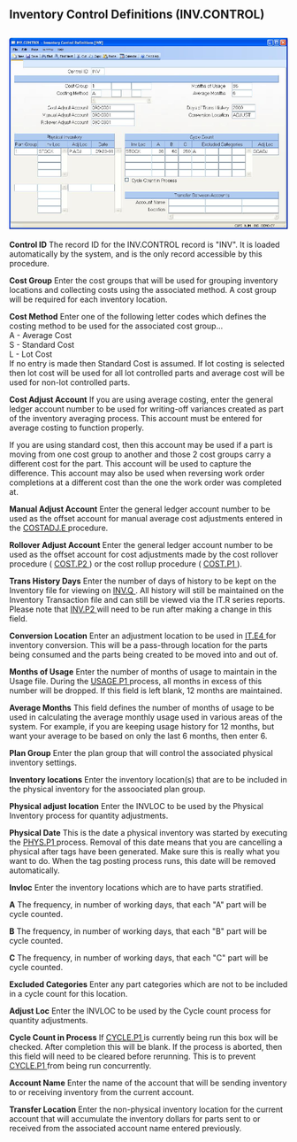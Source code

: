 ##  Inventory Control Definitions (INV.CONTROL)

<PageHeader />

##

![](./INV-CONTROL-1.jpg)

**Control ID** The record ID for the INV.CONTROL record is "INV". It is loaded
automatically by the system, and is the only record accessible by this
procedure.  
  
**Cost Group** Enter the cost groups that will be used for grouping inventory
locations and collecting costs using the associated method. A cost group will
be required for each inventory location.  
  
**Cost Method** Enter one of the following letter codes which defines the
costing method to be used for the associated cost group...  
A - Average Cost  
S - Standard Cost  
L - Lot Cost  
If no entry is made then Standard Cost is assumed. If lot costing is selected
then lot cost will be used for all lot controlled parts and average cost will
be used for non-lot controlled parts.  
  
**Cost Adjust Account** If you are using average costing, enter the general
ledger account number to be used for writing-off variances created as part of
the inventory averaging process. This account must be entered for average
costing to function properly.  
  
If you are using standard cost, then this account may be used if a part is
moving from one cost group to another and those 2 cost groups carry a
different cost for the part. This account will be used to capture the
difference. This account may also be used when reversing work order
completions at a different cost than the one the work order was completed at.  
  
**Manual Adjust Account** Enter the general ledger account number to be used as the offset account for manual average cost adjustments entered in the [ COSTADJ.E ](COSTADJ-E/README.md) procedure.   
  
**Rollover Adjust Account** Enter the general ledger account number to be used as the offset account for cost adjustments made by the cost rollover procedure ( [ COST.P2 ](COST-P2/README.md) ) or the cost rollup procedure ( [ COST.P1 ](COST-P1/README.md) ).   
  
**Trans History Days** Enter the number of days of history to be kept on the Inventory file for viewing on [ INV.Q ](INV-Q/README.md) . All history will still be maintained on the Inventory Transaction file and can still be viewed via the IT.R series reports. Please note that [ INV.P2 ](INV-P2/README.md) will need to be run after making a change in this field.   
  
**Conversion Location** Enter an adjustment location to be used in [ IT.E4 ](IT-E4/README.md) for inventory conversion. This will be a pass-through location for the parts being consumed and the parts being created to be moved into and out of.   
  
**Months of Usage** Enter the number of months of usage to maintain in the Usage file. During the [ USAGE.P1 ](USAGE-P1/README.md) process, all months in excess of this number will be dropped. If this field is left blank, 12 months are maintained.   
  
**Average Months** This field defines the number of months of usage to be used
in calculating the average monthly usage used in various areas of the system.
For example, if you are keeping usage history for 12 months, but want your
average to be based on only the last 6 months, then enter 6.  
  
**Plan Group** Enter the plan group that will control the associated physical
inventory settings.  
  
**Inventory locations** Enter the inventory location(s) that are to be
included in the physical inventory for the assoociated plan group.  
  
**Physical adjust location** Enter the INVLOC to be used by the Physical
Inventory process for quantity adjustments.  
  
**Physical Date** This is the date a physical inventory was started by executing the [ PHYS.P1 ](PHYS-P1/README.md) process. Removal of this date means that you are cancelling a physical after tags have been generated. Make sure this is really what you want to do. When the tag posting process runs, this date will be removed automatically.   
  
**Invloc** Enter the inventory locations which are to have parts stratified.  
  
**A** The frequency, in number of working days, that each "A" part will be
cycle counted.  
  
**B** The frequency, in number of working days, that each "B" part will be
cycle counted.  
  
**C** The frequency, in number of working days, that each "C" part will be
cycle counted.  
  
**Excluded Categories** Enter any part categories which are not to be included
in a cycle count for this location.  
  
**Adjust Loc** Enter the INVLOC to be used by the Cycle count process for
quantity adjustments.  
  
**Cycle Count in Process** If [ CYCLE.P1 ](CYCLE-P1/README.md) is currently being run this box will be checked. After completion this will be blank. If the process is aborted, then this field will need to be cleared before rerunning. This is to prevent [ CYCLE.P1 ](CYCLE-P1/README.md) from being run concurrently.   
  
**Account Name** Enter the name of the account that will be sending inventory
to or receiving inventory from the current account.  
  
**Transfer Location** Enter the non-physical inventory location for the
current account that will accumulate the inventory dollars for parts sent to
or received from the associated account name entered previously.  
  
  
<badge text= "Version 8.10.57" vertical="middle" />

<PageFooter />
